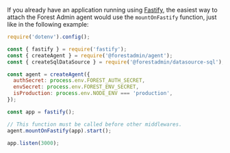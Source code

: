 If you already have an application running using [Fastify](https://www.fastify.io/), the easiest way to attach the Forest Admin agent would use the `mountOnFastify` function, just like in the following example:

```javascript
require('dotenv').config();

const { fastify } = require('fastify');
const { createAgent } = require('@forestadmin/agent');
const { createSqlDataSource } = require('@forestadmin/datasource-sql');

const agent = createAgent({
  authSecret: process.env.FOREST_AUTH_SECRET,
  envSecret: process.env.FOREST_ENV_SECRET,
  isProduction: process.env.NODE_ENV === 'production',
});

const app = fastify();

// This function must be called before other middlewares.
agent.mountOnFastify(app).start();

app.listen(3000);
```
